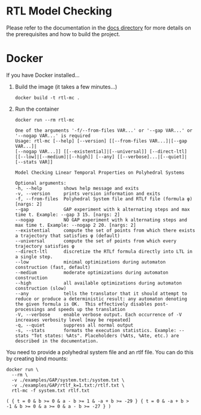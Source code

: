 # RTL Model Checking
Please refer to the documentation in the [docs directory](https://github.com/vtramo/rtl-mc/tree/main/docs) for more details on the prerequisites and how to build the project.

# Docker
If you have Docker installed...

1. Build the image (it takes a few minutes...)
    ```shell
    docker build -t rtl-mc .
    ```
2. Run the container
    ```shell
    docker run --rm rtl-mc
    ```
   ```
   One of the arguments '-f/--from-files VAR...' or '--gap VAR...' or '--nogap VAR...' is required
   Usage: rtl-mc [--help] [--version] [[--from-files VAR...]|[--gap VAR...]|
   [--nogap VAR...]] [[--existential]|[--universal]] [--direct-ltl]
   [[--low]|[--medium]|[--high]] [--any] [[--verbose]...|[--quiet]|
   [--stats VAR]]
   
   Model Checking Linear Temporal Properties on Polyhedral Systems
   
   Optional arguments:
   -h, --help        shows help message and exits
   -v, --version     prints version information and exits
   -f, --from-files  Polyhedral System file and RTLf file (formula φ) [nargs: 2]
   --gap             GAP experiment with k alternating steps and max time t. Example: --gap 3 15. [nargs: 2]
   --nogap           NO GAP experiment with k alternating steps and max time t. Example: --nogap 2 20. [nargs: 2]
   --existential     compute the set of points from which there exists a trajectory that satisfies φ (default)
   --universal       compute the set of points from which every trajectory satisfies φ
   --direct-ltl      discretize the RTLf formula directly into LTL in a single step.
   --low             minimal optimizations during automaton construction (fast, default)
   --medium          moderate optimizations during automaton construction
   --high            all available optimizations during automaton construction (slow)
   --any             tells the translator that it should attempt to reduce or produce a deterministic result: any automaton denoting the given formula is OK.  This effectively disables post-processings and speeds up the translation
   -V, --verbose     enable verbose output. Each occurrence of -V increases verbosity level [may be repeated]
   -q, --quiet       suppress all normal output
   -s, --stats       formats the execution statistics. Example: --stats "Tot states: %Ats". Placeholders (%Ats, %Ate, etc.) are described in the documentation.
   ```
You need to provide a polyhedral system file and an rtlf file. You can do this by creating bind mounts:
```shell
docker run \
  --rm \
  -v ./examples/GAP/system.txt:/system.txt \
  -v ./examples/GAP/rtlf_k=1.txt:/rtlf.txt \
  rtl-mc -f system.txt rtlf.txt
```
```
( { t = 0 & b >= 0 & a - b >= 1 & -a + b >= -29 } { t = 0 & -a + b > -1 & b >= 0 & a >= 0 & a - b >= -27 } )
```